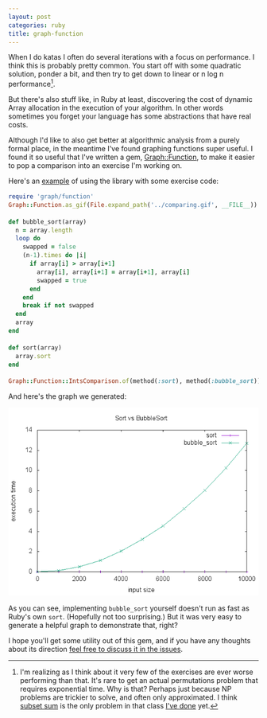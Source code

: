 ```yaml
---
layout: post
categories: ruby
title: graph-function
---
```


When I do katas I often do several iterations with a focus on performance.
I think this is probably pretty common. You start off with some quadratic
solution, ponder a bit, and then try to get down to linear or n log
n performance[^1].

But there's also stuff like, in Ruby at least, discovering the cost of
dynamic Array allocation in the execution of your algorithm. In other
words sometimes you forget your language has some abstractions that have
real costs.

Although I'd like to also get better at algorithmic analysis from a purely
formal place, in the meantime I've found graphing functions super useful.
I found it so useful that I've written a gem,
[Graph::Function](https://github.com/mooreniemi/graph-function), to make
it easier to pop a comparison into an exercise I'm working on.

Here's an
[example](https://github.com/mooreniemi/graph-function/tree/master/examples)
of using the library with some exercise code:

```ruby
require 'graph/function'
Graph::Function.as_gif(File.expand_path('../comparing.gif', __FILE__))

def bubble_sort(array)
  n = array.length
  loop do
    swapped = false
    (n-1).times do |i|
      if array[i] > array[i+1]
        array[i], array[i+1] = array[i+1], array[i]
        swapped = true
      end
    end
    break if not swapped
  end
  array
end

def sort(array)
  array.sort
end

Graph::Function::IntsComparison.of(method(:sort), method(:bubble_sort))
```

And here's the graph we generated:

![comparing gif](/images/comparing.gif)

As you can see, implementing `bubble_sort` yourself doesn't run as fast as
Ruby's own `sort`. (Hopefully not too surprising.) But it was very easy to
generate a helpful graph to demonstrate that, right?

I hope you'll get some utility out of this gem, and if you have any
thoughts about its direction [feel free to discuss it in the
issues](https://github.com/mooreniemi/graph-function/issues).

[^1]: I'm realizing as I think about it very few of the exercises are ever worse performing than that. It's rare to get an actual permutations problem that requires exponential time. Why is that? Perhaps just because NP problems are trickier to solve, and often only approximated. I think [subset sum](https://en.wikipedia.org/wiki/Subset_sum_problem) is the only problem in that class [I've done](https://github.com/mooreniemi/experiments/blob/master/lib/subset_sum.rb) yet.
